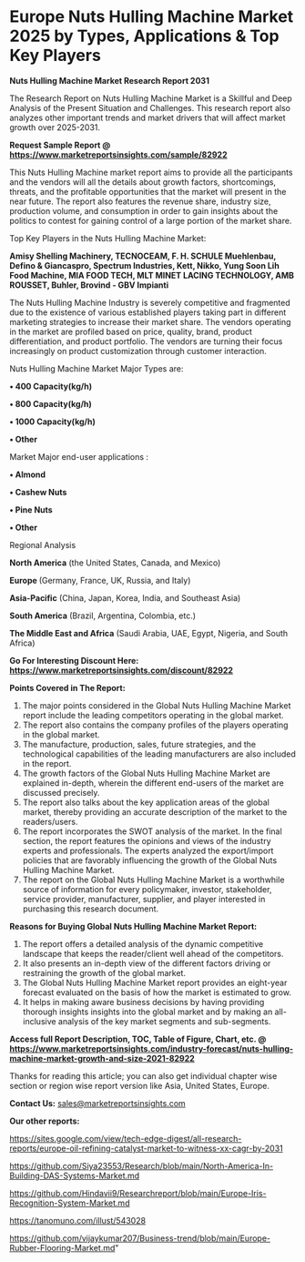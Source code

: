 # Europe Nuts Hulling Machine Market 2025 by Types, Applications & Top Key Players

<strong>Nuts Hulling Machine Market Research Report 2031</strong>

The Research Report on Nuts Hulling Machine Market is a Skillful and Deep Analysis of the Present Situation and Challenges. This research report also analyzes other important trends and market drivers that will affect market growth over 2025-2031.

<strong>Request Sample Report @ <a href=https://www.marketreportsinsights.com/sample/82922>https://www.marketreportsinsights.com/sample/82922</a></strong>

This Nuts Hulling Machine market report aims to provide all the participants and the vendors will all the details about growth factors, shortcomings, threats, and the profitable opportunities that the market will present in the near future. The report also features the revenue share, industry size, production volume, and consumption in order to gain insights about the politics to contest for gaining control of a large portion of the market share.

Top Key Players in the Nuts Hulling Machine Market:

<strong>Amisy Shelling Machinery, TECNOCEAM, F. H. SCHULE Muehlenbau, Defino & Giancaspro, Spectrum Industries, Kett, Nikko, Yung Soon Lih Food Machine, MIA FOOD TECH, MLT MINET LACING TECHNOLOGY, AMB ROUSSET, Buhler, Brovind - GBV Impianti</strong>

The Nuts Hulling Machine Industry is severely competitive and fragmented due to the existence of various established players taking part in different marketing strategies to increase their market share. The vendors operating in the market are profiled based on price, quality, brand, product differentiation, and product portfolio. The vendors are turning their focus increasingly on product customization through customer interaction.

Nuts Hulling Machine Market Major Types are:

<strong>• 400 Capacity(kg/h)

• 800 Capacity(kg/h)

• 1000 Capacity(kg/h)

• Other</strong>

Market Major end-user applications :

<strong>• Almond

• Cashew Nuts

• Pine Nuts

• Other</strong>

Regional Analysis

</u><strong><b>North America</b></strong> (the United States, Canada, and Mexico)

<strong><b>Europe </b></strong>(Germany, France, UK, Russia, and Italy)

<strong><b>Asia-Pacific</b></strong> (China, Japan, Korea, India, and Southeast Asia)

<strong><b>South America</b></strong> (Brazil, Argentina, Colombia, etc.)

<strong><b>The Middle East and Africa</b></strong> (Saudi Arabia, UAE, Egypt, Nigeria, and South Africa)

<strong>Go For Interesting Discount Here: <a href=https://www.marketreportsinsights.com/discount/82922>https://www.marketreportsinsights.com/discount/82922</a></strong>

<strong>Points Covered in The Report:</strong>
<ol>
  <li>The major points considered in the Global Nuts Hulling Machine Market report include the leading competitors operating in the global market.</li>
  <li>The report also contains the company profiles of the players operating in the global market.</li>
  <li>The manufacture, production, sales, future strategies, and the technological capabilities of the leading manufacturers are also included in the report.</li>
  <li>The growth factors of the Global Nuts Hulling Machine Market are explained in-depth, wherein the different end-users of the market are discussed precisely.</li>
  <li>The report also talks about the key application areas of the global market, thereby providing an accurate description of the market to the readers/users.</li>
  <li>The report incorporates the SWOT analysis of the market. In the final section, the report features the opinions and views of the industry experts and professionals. The experts analyzed the export/import policies that are favorably influencing the growth of the Global Nuts Hulling Machine Market.</li>
  <li>The report on the Global Nuts Hulling Machine Market is a worthwhile source of information for every policymaker, investor, stakeholder, service provider, manufacturer, supplier, and player interested in purchasing this research document.</li>
</ol>
<strong>Reasons for Buying Global Nuts Hulling Machine Market Report:</strong>

<ol>
  <li>The report offers a detailed analysis of the dynamic competitive landscape that keeps the reader/client well ahead of the competitors.</li>
  <li>It also presents an in-depth view of the different factors driving or restraining the growth of the global market.</li>
  <li>The Global Nuts Hulling Machine Market report provides an eight-year forecast evaluated on the basis of how the market is estimated to grow.</li>
  <li>It helps in making aware business decisions by having providing thorough insights insights into the global market and by making an all-inclusive analysis of the key market segments and sub-segments.</li>
</ol>
<strong>Access full Report Description, TOC, Table of Figure, Chart, etc. @ <a href=https://www.marketreportsinsights.com/industry-forecast/nuts-hulling-machine-market-growth-and-size-2021-82922>https://www.marketreportsinsights.com/industry-forecast/nuts-hulling-machine-market-growth-and-size-2021-82922</a></strong>


Thanks for reading this article; you can also get individual chapter wise section or region wise report version like Asia, United States, Europe.

<strong>Contact Us:</strong>
sales@marketreportsinsights.com

<strong>Our other reports:</strong>

<a href=https://sites.google.com/view/tech-edge-digest/all-research-reports/europe-oil-refining-catalyst-market-to-witness-xx-cagr-by-2031>https://sites.google.com/view/tech-edge-digest/all-research-reports/europe-oil-refining-catalyst-market-to-witness-xx-cagr-by-2031</a>

<a href=https://github.com/Siya23553/Research/blob/main/North-America-In-Building-DAS-Systems-Market.md>https://github.com/Siya23553/Research/blob/main/North-America-In-Building-DAS-Systems-Market.md</a>

<a href=https://github.com/Hindavii9/Researchreport/blob/main/Europe-Iris-Recognition-System-Market.md>https://github.com/Hindavii9/Researchreport/blob/main/Europe-Iris-Recognition-System-Market.md</a>

<a href=https://tanomuno.com/illust/543028>https://tanomuno.com/illust/543028</a>

<a href=https://github.com/vijaykumar207/Business-trend/blob/main/Europe-Rubber-Flooring-Market.md>https://github.com/vijaykumar207/Business-trend/blob/main/Europe-Rubber-Flooring-Market.md</a>"
